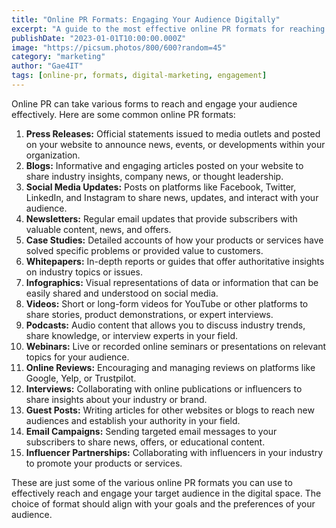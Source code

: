 ```yaml
---
title: "Online PR Formats: Engaging Your Audience Digitally"
excerpt: "A guide to the most effective online PR formats for reaching and engaging your target audience in the digital space."
publishDate: "2023-01-01T10:00:00.000Z"
image: "https://picsum.photos/800/600?random=45"
category: "marketing"
author: "Gae4IT"
tags: [online-pr, formats, digital-marketing, engagement]
---
```


Online PR can take various forms to reach and engage your audience effectively. Here are some common online PR formats:

1. **Press Releases:** Official statements issued to media outlets and posted on your website to announce news, events, or developments within your organization.
2. **Blogs:** Informative and engaging articles posted on your website to share industry insights, company news, or thought leadership.
3. **Social Media Updates:** Posts on platforms like Facebook, Twitter, LinkedIn, and Instagram to share news, updates, and interact with your audience.
4. **Newsletters:** Regular email updates that provide subscribers with valuable content, news, and offers.
5. **Case Studies:** Detailed accounts of how your products or services have solved specific problems or provided value to customers.
6. **Whitepapers:** In-depth reports or guides that offer authoritative insights on industry topics or issues.
7. **Infographics:** Visual representations of data or information that can be easily shared and understood on social media.
8. **Videos:** Short or long-form videos for YouTube or other platforms to share stories, product demonstrations, or expert interviews.
9. **Podcasts:** Audio content that allows you to discuss industry trends, share knowledge, or interview experts in your field.
10. **Webinars:** Live or recorded online seminars or presentations on relevant topics for your audience.
11. **Online Reviews:** Encouraging and managing reviews on platforms like Google, Yelp, or Trustpilot.
12. **Interviews:** Collaborating with online publications or influencers to share insights about your industry or brand.
13. **Guest Posts:** Writing articles for other websites or blogs to reach new audiences and establish your authority in your field.
14. **Email Campaigns:** Sending targeted email messages to your subscribers to share news, offers, or educational content.
15. **Influencer Partnerships:** Collaborating with influencers in your industry to promote your products or services.

These are just some of the various online PR formats you can use to effectively reach and engage your target audience in the digital space. The choice of format should align with your goals and the preferences of your audience.